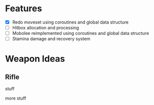 # Features
- [x] Redo moveset using coroutines and global data structure
- [ ] Hitbox allocation and processing
- [ ] Mobolee reimplemented using coroutines and global data structure
- [ ] Stamina damage and recovery system

# Weapon Ideas
## Rifle
stuff

more stuff
